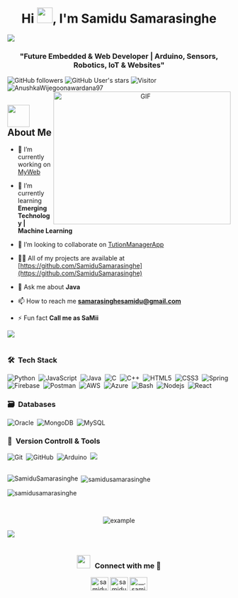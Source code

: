<h1 align="center">Hi <img src="https://media.giphy.com/media/hvRJCLFzcasrR4ia7z/giphy.gif" width="35">, I'm Samidu Samarasinghe</h1>
<img src="https://user-images.githubusercontent.com/73097560/115834477-dbab4500-a447-11eb-908a-139a6edaec5c.gif"><br>
<h3 align="center">"Future Embedded & Web Developer | Arduino, Sensors, Robotics, IoT & Websites"</h3>

![GitHub followers](https://img.shields.io/github/followers/SamiduSamarasinghe?style=social) ![GitHub User's stars](https://img.shields.io/github/stars/SamiduSamarasinghe?style=social) ![Visitor](https://visitor-badge.laobi.icu/badge?page_id=SamiduSamarasinghe.repoName) <img src="https://komarev.com/ghpvc/?username=SamiduSamarasinghe" alt="AnushkaWijegoonawardana97" />
<a target="_blank" align="center">
  <img align="right" top="500" height="300" width="400" alt="GIF" src="https://media.giphy.com/media/SWoSkN6DxTszqIKEqv/giphy.gif">
</a>

## <picture><img src = "https://github.com/7oSkaaa/7oSkaaa/blob/main/Images/about_me.gif?raw=true" width = 50px></picture> About Me
- 🔭 I’m currently working on [MyWeb](https://github.com/SamiduSamarasinghe/MyWeb)

- 🌱 I’m currently learning **Emerging Technology | Machine Learning**

- 👯 I’m looking to collaborate on [TutionManagerApp](https://github.com/LakshanWC/TuitionManagerApp)

- 👨‍💻 All of my projects are available at [https://github.com/SamiduSamarasinghe](https://github.com/SamiduSamarasinghe)

- 💬 Ask me about **Java**

- 📫 How to reach me **samarasinghesamidu@gmail.com**

- ⚡ Fun fact **Call me as SaMii**

<img src="https://user-images.githubusercontent.com/73097560/115834477-dbab4500-a447-11eb-908a-139a6edaec5c.gif"><br><br>

### 🛠 &nbsp;Tech Stack

![Python](https://img.shields.io/badge/python-3670A0?style=for-the-badge&logo=python&logoColor=ffdd54)&nbsp;
![JavaScript](https://img.shields.io/badge/javascript-%23323330.svg?style=for-the-badge&logo=javascript&logoColor=%23F7DF1E)&nbsp;
![Java](https://img.shields.io/badge/java-%23ED8B00.svg?style=for-the-badge&logo=java&logoColor=white)&nbsp;
![C](https://img.shields.io/badge/c-%2300599C.svg?style=for-the-badge&logo=c&logoColor=white)&nbsp;
![C++](https://img.shields.io/badge/c++-%2300599C.svg?style=for-the-badge&logo=c%2B%2B&logoColor=white)&nbsp;
![HTML5](https://img.shields.io/badge/html5-%23E34F26.svg?style=for-the-badge&logo=html5&logoColor=white)&nbsp;
![CSS3](https://img.shields.io/badge/css3-%231572B6.svg?style=for-the-badge&logo=css3&logoColor=white)&nbsp;
![Spring](https://img.shields.io/badge/spring-%236DB33F.svg?style=for-the-badge&logo=spring&logoColor=white)&nbsp;
![Firebase](https://img.shields.io/badge/-Firebase-%23Clojure?style=for-the-badge&logo=firebase&logoColor=white)&nbsp;
![Postman](https://img.shields.io/badge/Postman-FF6C37?style=for-the-badge&logo=postman&logoColor=white)&nbsp;
![AWS](https://img.shields.io/badge/AWS-FF6C37?style=for-the-badge&logo=aws&logoColor=white)&nbsp;
![Azure](https://img.shields.io/badge/azure-FF6C37?style=for-the-badge&logo=azure&logoColor=white)&nbsp;
![Bash](https://img.shields.io/badge/bash-FF6C37?style=for-the-badge&logo=bash&logoColor=white)&nbsp;
![Nodejs](https://img.shields.io/badge/Nodejs-FF6C37?style=for-the-badge&logo=nodejs&logoColor=white)&nbsp;
![React](https://img.shields.io/badge/react-FF6C37?style=for-the-badge&logo=react&logoColor=white)&nbsp;

### 🗃 &nbsp;Databases

![Oracle](https://img.shields.io/badge/Oracle-%23DD0031.svg?style=for-the-badge&logo=oracle&logoColor=white)&nbsp;
![MongoDB](https://img.shields.io/badge/MongoDB-%234ea94b.svg?style=for-the-badge&logo=mongodb&logoColor=white)&nbsp;
![MySQL](https://img.shields.io/badge/MySQL-%234ea94b.svg?style=for-the-badge&logo=mysql&logoColor=white)&nbsp;

### 🧰 &nbsp;Version Controll & Tools 

![Git](https://img.shields.io/badge/git-%23F05033.svg?style=for-the-badge&logo=git&logoColor=white)&nbsp;
![GitHub](https://img.shields.io/badge/github-%23121011.svg?style=for-the-badge&logo=github&logoColor=white)&nbsp;
![Arduino](https://img.shields.io/badge/ard-%23F05033.svg?style=for-the-badge&logo=git&logoColor=white)&nbsp;
<img src="https://user-images.githubusercontent.com/73097560/115834477-dbab4500-a447-11eb-908a-139a6edaec5c.gif"><br><br>



<p><img align="left" src="https://github-readme-stats.vercel.app/api/top-langs?username=SamiduSamarasinghe&show_icons=true&locale=en&layout=compact" alt="SamiduSamarasinghe" /></p>

<p>&nbsp;<img align="center" src="https://github-readme-stats.vercel.app/api?username=samidusamarasinghe&show_icons=true&locale=en" alt="samidusamarasinghe" /></p>

<p><img align="center" src="https://github-readme-streak-stats.herokuapp.com/?user=samidusamarasinghe&" alt="samidusamarasinghe" /></p>
<br>

<p align="center">
  <img  src="https://raw.githubusercontent.com/SamiduSamarasinghe/SamiduSamarasinghe/main/resources/img/github-contribution-grid-snake.svg"
    alt="example" />
</p>

<img src="https://user-images.githubusercontent.com/73097560/115834477-dbab4500-a447-11eb-908a-139a6edaec5c.gif"><br><br>






<h3 align="center" > <img src="https://media.giphy.com/media/iY8CRBdQXODJSCERIr/giphy.gif" width="30" height="30" style="margin-right: 10px;">Connect with me 🤝 </h3>
<p align="center">
<a href="https://linkedin.com/in/samidu samarasinghe" target="blank"><img align="center" src="https://raw.githubusercontent.com/rahuldkjain/github-profile-readme-generator/master/src/images/icons/Social/linked-in-alt.svg" alt="samidu samarasinghe" height="30" width="40" /></a>
<a href="https://fb.com/samidu samarasinnghe" target="blank"><img align="center" src="https://raw.githubusercontent.com/rahuldkjain/github-profile-readme-generator/master/src/images/icons/Social/facebook.svg" alt="samidu samarasinnghe" height="30" width="40" /></a>
<a href="https://instagram.com/__.samidu.__" target="blank"><img align="center" src="https://raw.githubusercontent.com/rahuldkjain/github-profile-readme-generator/master/src/images/icons/Social/instagram.svg" alt="__.samidu.__" height="30" width="40" /></a>
</p>


